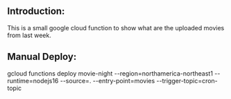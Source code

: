 ## Introduction:
This is a small google cloud function to show what are the uploaded movies from last week.

## Manual Deploy:
gcloud functions deploy movie-night --region=northamerica-northeast1 --runtime=nodejs16 --source=. --entry-point=movies --trigger-topic=cron-topic

